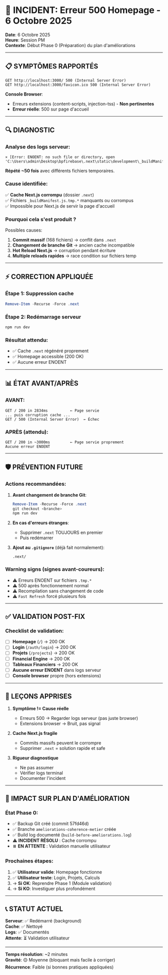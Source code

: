 # 🚨 INCIDENT: Erreur 500 Homepage - 6 Octobre 2025

**Date**: 6 Octobre 2025  
**Heure**: Session PM  
**Contexte**: Début Phase 0 (Préparation) du plan d'améliorations  

---

## 📋 SYMPTÔMES RAPPORTÉS

```
GET http://localhost:3000/ 500 (Internal Server Error)
GET http://localhost:3000/favicon.ico 500 (Internal Server Error)
```

**Console Browser**:
- Erreurs extensions (content-scripts, injection-tss) - **Non pertinentes**
- **Erreur réelle**: 500 sur page d'accueil

---

## 🔍 DIAGNOSTIC

### Analyse des logs serveur:

```
⨯ [Error: ENOENT: no such file or directory, open 'C:\Users\admin\Desktop\bpfirebase\.next\static\development\_buildManifest.js.tmp.q3qt8l58ns']
```

**Répété ~50 fois** avec différents fichiers temporaires.

### Cause identifiée:

✅ **Cache Next.js corrompu** (dossier `.next`)  
✅ Fichiers `_buildManifest.js.tmp.*` manquants ou corrompus  
✅ Impossible pour Next.js de servir la page d'accueil

### Pourquoi cela s'est produit ?

Possibles causes:
1. **Commit massif** (168 fichiers) → conflit dans `.next`
2. **Changement de branche Git** → ancien cache incompatible
3. **Hot Reload Next.js** → corruption pendant écriture
4. **Multiple reloads rapides** → race condition sur fichiers temp

---

## ⚡ CORRECTION APPLIQUÉE

### Étape 1: Suppression cache
```powershell
Remove-Item -Recurse -Force .next
```

### Étape 2: Redémarrage serveur
```powershell
npm run dev
```

### Résultat attendu:
- ✅ Cache `.next` régénéré proprement
- ✅ Homepage accessible (200 OK)
- ✅ Aucune erreur ENOENT

---

## 📊 ÉTAT AVANT/APRÈS

### AVANT:
```
GET / 200 in 2834ms          ← Page servie
... puis corruption cache ...
GET / 500 (Internal Server Error)  ← Échec
```

### APRÈS (attendu):
```
GET / 200 in ~3000ms         ← Page servie proprement
Aucune erreur ENOENT
```

---

## 🛡️ PRÉVENTION FUTURE

### Actions recommandées:

1. **Avant changement de branche Git**:
   ```powershell
   Remove-Item -Recurse -Force .next
   git checkout <branche>
   npm run dev
   ```

2. **En cas d'erreurs étranges**:
   - Supprimer `.next` TOUJOURS en premier
   - Puis redémarrer

3. **Ajout au `.gitignore`** (déjà fait normalement):
   ```
   .next/
   ```

### Warning signs (signes avant-coureurs):
- ⚠️ Erreurs ENOENT sur fichiers `.tmp.*`
- ⚠️ 500 après fonctionnement normal
- ⚠️ Recompilation sans changement de code
- ⚠️ `Fast Refresh` forcé plusieurs fois

---

## ✅ VALIDATION POST-FIX

### Checklist de validation:

- [ ] **Homepage** (`/`) → 200 OK
- [ ] **Login** (`/auth/login`) → 200 OK  
- [ ] **Projets** (`/projects`) → 200 OK
- [ ] **Financial Engine** → 200 OK
- [ ] **Tableaux Financiers** → 200 OK
- [ ] **Aucune erreur ENOENT** dans logs serveur
- [ ] **Console browser** propre (hors extensions)

---

## 📝 LEÇONS APPRISES

1. **Symptôme != Cause réelle**
   - Erreurs 500 → Regarder logs serveur (pas juste browser)
   - Extensions browser → Bruit, pas signal

2. **Cache Next.js fragile**
   - Commits massifs peuvent le corrompre
   - Supprimer `.next` = solution rapide et safe

3. **Rigueur diagnostique**
   - Ne pas assumer
   - Vérifier logs terminal
   - Documenter l'incident

---

## 🎯 IMPACT SUR PLAN D'AMÉLIORATION

### État Phase 0:
- ✅ Backup Git créé (commit 57fd46d)
- ✅ Branche `ameliorations-coherence-metier` créée
- ✅ Build log documenté (`build-before-ameliorations.log`)
- ⚠️ **INCIDENT RÉSOLU** : Cache corrompu
- ⏸️ **EN ATTENTE** : Validation manuelle utilisateur

### Prochaines étapes:
1. ✅ **Utilisateur valide**: Homepage fonctionne
2. ✅ **Utilisateur teste**: Login, Projets, Calculs
3. → **Si OK**: Reprendre Phase 1 (Module validation)
4. → **Si KO**: Investiguer plus profondément

---

## 📞 STATUT ACTUEL

**Serveur**: ✅ Redémarré (background)  
**Cache**: ✅ Nettoyé  
**Logs**: ✅ Documentés  
**Attente**: ⏳ Validation utilisateur

---

**Temps résolution**: ~2 minutes  
**Gravité**: 🟡 Moyenne (bloquant mais facile à corriger)  
**Récurrence**: Faible (si bonnes pratiques appliquées)


